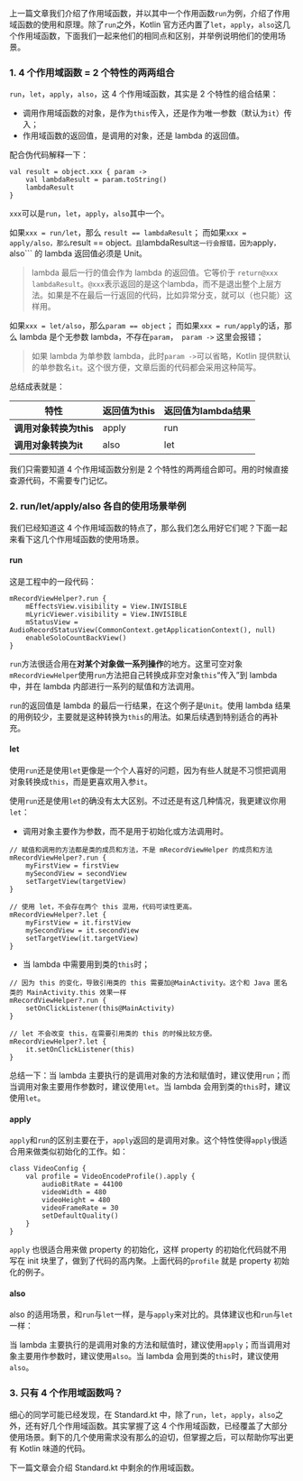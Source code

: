 上一篇文章我们介绍了作用域函数，并以其中一个作用函数```run```为例，介绍了作用域函数的使用和原理。除了```run```之外，Kotlin 官方还内置了```let```，```apply```，```also```这几个作用域函数，下面我们一起来他们的相同点和区别，并举例说明他们的使用场景。

### 1. 4 个作用域函数 = 2 个特性的两两组合

```run```，```let```，```apply```，```also```，这 4 个作用域函数，其实是 2 个特性的组合结果：

* 调用作用域函数的对象，是作为```this```传入，还是作为唯一参数（默认为```it```）传入；
* 作用域函数的返回值，是调用的对象，还是 lambda 的返回值。

配合伪代码解释一下：

```
val result = object.xxx { param ->
    val lambdaResult = param.toString()
    lambdaResult
}
```

```xxx```可以是```run```，```let```，```apply```，```also```其中一个。

如果```xxx = run/let```，那么 ```result == lambdaResult```；
而如果```xxx = apply/also，那么```result == object```。且```lambdaResult```这一行会报错，因为```apply```，```also``` 的 lambda 返回值必须是 Unit。

> lambda 最后一行的值会作为 lambda 的返回值。它等价于 ```return@xxx lambdaResult```。```@xxx```表示返回的是这个lambda，而不是退出整个上层方法。如果是不在最后一行返回的代码，比如异常分支，就可以（也只能）这样用。


如果```xxx = let/also```，那么```param == object```；
而如果```xxx = run/apply```的话，那么 lambda 是个无参数 lambda，不存在```param```，``` param ->``` 这里会报错；

> 如果 lambda 为单参数 lambda，此时```param ->```可以省略，Kotlin 提供默认的单参数名```it```。这个很方便，文章后面的代码都会采用这种简写。

总结成表就是：

 特性  | 返回值为this |  返回值为lambda结果
-|-|-
**调用对象转换为this** | apply | run |
**调用对象转换为it** | also | let |

我们只需要知道 4 个作用域函数分别是 2  个特性的两两组合即可。用的时候直接查源代码，不需要专门记忆。

### 2. run/let/apply/also 各自的使用场景举例

我们已经知道这 4 个作用域函数的特点了，那么我们怎么用好它们呢？下面一起来看下这几个作用域函数的使用场景。

#### run

这是工程中的一段代码：

```
mRecordViewHelper?.run {
    mEffectsView.visibility = View.INVISIBLE
    mLyricViewer.visibility = View.INVISIBLE
    mStatusView = AudioRecordStatusView(CommonContext.getApplicationContext(), null)
    enableSoloCountBackView()
}
```

```run```方法很适合用在**对某个对象做一系列操作**的地方。这里可空对象```mRecordViewHelper```使用```run```方法把自己转换成非空对象```this```“传入”到 lambda 中，并在 lambda 内部进行一系列的赋值和方法调用。

```run```的返回值是 lambda 的最后一行结果，在这个例子是```Unit```。使用 lambda 结果的用例较少，主要就是这种转换为```this```的用法。如果后续遇到特别适合的再补充。

#### let

使用```run```还是使用```let```更像是一个个人喜好的问题，因为有些人就是不习惯把调用对象转换成```this```，而是更喜欢用入参```it```。

使用```run```还是使用```let```的确没有太大区别。不过还是有这几种情况，我更建议你用```let```：

* 调用对象主要作为参数，而不是用于初始化或方法调用时。

```
// 赋值和调用的方法都是类的成员和方法，不是 mRecordViewHelper 的成员和方法
mRecordViewHelper?.run {
    myFirstView = firstView
    mySecondView = secondView
    setTargetView(targetView)
}

// 使用 let，不会存在两个 this 混用，代码可读性更高。
mRecordViewHelper?.let {
    myFirstView = it.firstView
    mySecondView = it.secondView
    setTargetView(it.targetView)
}
```

* 当 lambda 中需要用到类的```this```时；

```
// 因为 this 的变化，导致引用类的 this 需要加@MainActivity。这个和 Java 匿名类的 MainActivity.this 效果一样
mRecordViewHelper?.run {
    setOnClickListener(this@MainActivity)
}

// let 不会改变 this，在需要引用类的 this 的时候比较方便。
mRecordViewHelper?.let {
    it.setOnClickListener(this)
}
```

总结一下：当 lambda 主要执行的是调用对象的方法和赋值时，建议使用```run```；而当调用对象主要用作参数时，建议使用```let```。当 lambda 会用到类的```this```时，建议使用```let```。


#### apply

```apply```和```run```的区别主要在于，```apply```返回的是调用对象。这个特性使得```apply```很适合用来做类似初始化的工作。如：

```
class VideoConfig {
    val profile = VideoEncodeProfile().apply {
        audioBitRate = 44100
        videoWidth = 480
        videoHeight = 480
        videoFrameRate = 30
        setDefaultQuality()
    }
}
```

```apply``` 也很适合用来做 property 的初始化，这样 property 的初始化代码就不用写在 init 块里了，做到了代码的高内聚。上面代码的```profile``` 就是 property 初始化的例子。

#### also

also 的适用场景，和```run```与```let```一样，是与```apply```来对比的。具体建议也和```run```与```let```一样：

当 lambda 主要执行的是调用对象的方法和赋值时，建议使用```apply```；而当调用对象主要用作参数时，建议使用```also```。当 lambda 会用到类的```this```时，建议使用```also```。

### 3. 只有 4 个作用域函数吗？

细心的同学可能已经发现，在 Standard.kt 中，除了```run```，```let```，```apply```，```also```之外，还有好几个作用域函数。其实掌握了这 4 个作用域函数，已经覆盖了大部分使用场景。剩下的几个使用需求没有那么的迫切，但掌握之后，可以帮助你写出更有 Kotlin 味道的代码。

下一篇文章会介绍 Standard.kt 中剩余的作用域函数。
